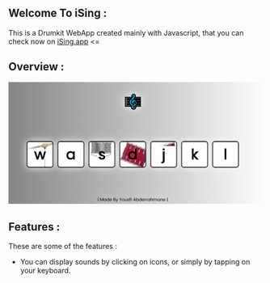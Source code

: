 ## Welcome To iSing :

This is a Drumkit WebApp created mainly with Javascript, that you can check now on [iSing.app](https://isiing.netlify.app/) <=

## Overview :

![](images/1.png)

## Features :

These are some of the features :

- You can display sounds by clicking on icons, or simply by tapping on your keyboard.
